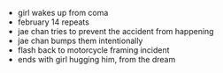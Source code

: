 - girl wakes up from coma
- february 14 repeats
- jae chan tries to prevent the accident from happening
- jae chan bumps them intentionally
- flash back to motorcycle framing incident
- ends with girl hugging him, from the dream

